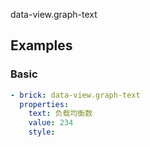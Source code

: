 data-view.graph-text

## Examples

### Basic

```yaml preview
- brick: data-view.graph-text
  properties:
    text: 负载均衡数
    value: 234
    style:
```
